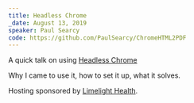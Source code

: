 ```yaml
---
title: Headless Chrome
_date: August 13, 2019
speaker: Paul Searcy
code: https://github.com/PaulSearcy/ChromeHTML2PDF
---
```


A quick talk on using [Headless Chrome](https://chromium.googlesource.com/chromium/src/+/lkgr/headless/README.md)

Why I came to use it, how to set it up, what it solves.

Hosting sponsored by [Limelight Health](https://limelighthealth.com).
